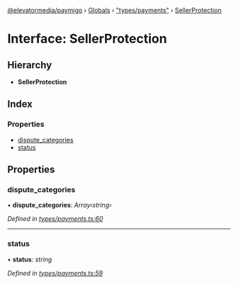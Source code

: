 [@elevatormedia/paymigo](../README.md) › [Globals](../globals.md) › ["types/payments"](../modules/_types_payments_.md) › [SellerProtection](_types_payments_.sellerprotection.md)

# Interface: SellerProtection

## Hierarchy

-   **SellerProtection**

## Index

### Properties

-   [dispute_categories](_types_payments_.sellerprotection.md#dispute_categories)
-   [status](_types_payments_.sellerprotection.md#status)

## Properties

### dispute_categories

• **dispute_categories**: _Array‹string›_

_Defined in [types/payments.ts:60](https://github.com/ELEVATORmedia/paymigo/blob/56771c5/src/types/payments.ts#L60)_

---

### status

• **status**: _string_

_Defined in [types/payments.ts:59](https://github.com/ELEVATORmedia/paymigo/blob/56771c5/src/types/payments.ts#L59)_
